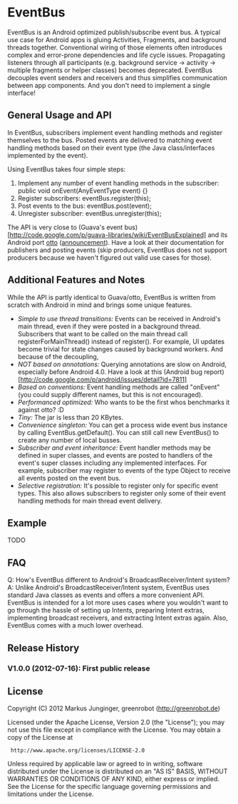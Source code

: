 EventBus
========
EventBus is an Android optimized publish/subscribe event bus. A typical use case for Android apps is gluing Activities, Fragments, and background threads together. Conventional wiring of those elements often introduces complex and error-prone dependencies and life cycle issues. Propagating listeners through all participants (e.g. background service -> activity -> multiple fragments or helper classes) becomes deprecated. EventBus decouples event senders and receivers and thus simplifies communication between app components. And you don't need to implement a single interface!

General Usage and API
---------------------
In EventBus, subscribers implement event handling methods and register themselves to the bus. Posted events are delivered to matching event handling methods based on their event type (the Java class/interfaces implemented by the event).

Using EventBus takes four simple steps:
1. Implement any number of event handling methods in the subscriber: public void onEvent(AnyEventType event) {}
2. Register subscribers: eventBus.register(this);
3. Post events to the bus: eventBus.post(event);
4. Unregister subscriber: eventBus.unregister(this);

The API is very close to (Guava's event bus)[http://code.google.com/p/guava-libraries/wiki/EventBusExplained] and its Android port [otto](http://square.github.com/otto/) ([announcement](http://corner.squareup.com/2012/07/otto.html)). Have a look at their documentation for publishers and posting events (skip producers, EventBus does not support producers because we haven't figured out valid use cases for those).

Additional Features and Notes
-----------------------------
While the API is partly identical to Guava/otto, EventBus is written from scratch with Android in mind and brings some unique features.
* *Simple to use thread transitions:* Events can be received in Android's main thread, even if they were posted in a background thread. Subscribers that want to be called on the main thread call registerForMainThread() instead of register(). For example, UI updates become trivial for state changes caused by background workers. And because of the decoupling, 
* *NOT based on annotations:* Querying annotations are slow on Android, especially before Android 4.0. Have a look at this (Android bug report)[http://code.google.com/p/android/issues/detail?id=7811]
* *Based on conventions:* Event handling methods are called "onEvent" (you could supply different names, but this is not encouraged).
* *Performanced optimized:* Who wants to be the first whos benchmarks it against otto? :D
* *Tiny:* The jar is less than 20 KBytes.
* *Convenience singleton:* You can get a process wide event bus instance by calling EventBus.getDefault(). You can still call new EventBus() to create any number of local busses.
* *Subscriber and event inheritance:* Event handler methods may be defined in super classes, and events are posted to handlers of the event's super classes including any implemented interfaces. For example, subscriber may register to events of the type Object to receive all events posted on the event bus.
* *Selective registration:* It's possible to register only for specific event types. This also allows subscribers to register only some of their event handling methods for main thread event delivery.

Example
-------
TODO

FAQ
---
Q: How's EventBus different to Android's BroadcastReceiver/Intent system?
A: Unlike Android's BroadcastReceiver/Intent system, EventBus uses standard Java classes as events and offers a more convenient API. EventBus is intended for a lot more uses cases where you wouldn't want to go through the hassle of setting up Intents, preparing Intent extras, implementing broadcast receivers, and extracting Intent extras again. Also, EventBus comes with a much lower overhead. 

Release History
---------------
### V1.0.0 (2012-07-16): First public release

License
-------
Copyright (C) 2012 Markus Junginger, greenrobot (http://greenrobot.de)

Licensed under the Apache License, Version 2.0 (the "License");
you may not use this file except in compliance with the License.
You may obtain a copy of the License at

     http://www.apache.org/licenses/LICENSE-2.0

Unless required by applicable law or agreed to in writing, software
distributed under the License is distributed on an "AS IS" BASIS,
WITHOUT WARRANTIES OR CONDITIONS OF ANY KIND, either express or implied.
See the License for the specific language governing permissions and
limitations under the License.
